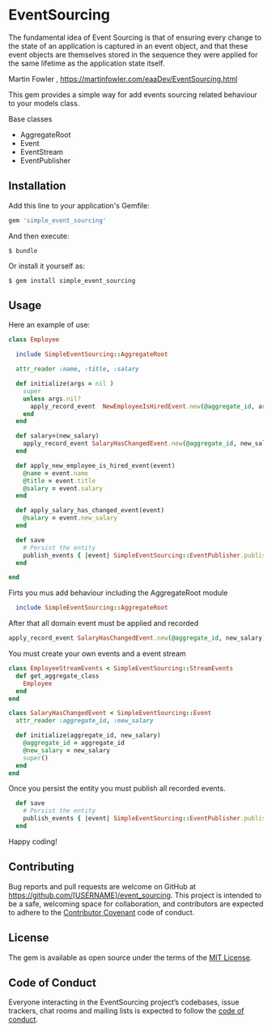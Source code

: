 # EventSourcing

The fundamental idea of Event Sourcing is that of ensuring every change to the state of an application is captured in an event object, and that these event objects are themselves stored in the sequence they were applied for the same lifetime as the application state itself.

Martin Fowler , https://martinfowler.com/eaaDev/EventSourcing.html

This gem provides a simple way for add events sourcing related behaviour to your models class.

Base classes

- AggregateRoot
- Event
- EventStream
- EventPublisher

## Installation

Add this line to your application's Gemfile:

```ruby
gem 'simple_event_sourcing'
```

And then execute:

    $ bundle

Or install it yourself as:

    $ gem install simple_event_sourcing

## Usage

Here an example of use:

```ruby
class Employee

  include SimpleEventSourcing::AggregateRoot

  attr_reader :name, :title, :salary

  def initialize(args = nil )
    super
    unless args.nil?
      apply_record_event  NewEmployeeIsHiredEvent.new(@aggregate_id, args[:name], args[:title], args[:salary] )
    end
  end

  def salary=(new_salary)
    apply_record_event SalaryHasChangedEvent.new(@aggregate_id, new_salary)
  end

  def apply_new_employee_is_hired_event(event)
    @name = event.name
    @title = event.title
    @salary = event.salary
  end

  def apply_salary_has_changed_event(event)
    @salary = event.new_salary
  end

  def save
    # Persist the entity
    publish_events { |event| SimpleEventSourcing::EventPublisher.publish(event) }
  end

end
```

Firts you mus add behaviour including the AggregateRoot module

```ruby
  include SimpleEventSourcing::AggregateRoot
```

After that all domain event must be applied and recorded

```ruby
apply_record_event SalaryHasChangedEvent.new(@aggregate_id, new_salary)
```

You must create your own events and a event stream

```ruby
class EmployeeStreamEvents < SimpleEventSourcing::StreamEvents
  def get_aggregate_class
    Employee
  end
end

class SalaryHasChangedEvent < SimpleEventSourcing::Event
  attr_reader :aggregate_id, :new_salary

  def initialize(aggregate_id, new_salary)
    @aggregate_id = aggregate_id
    @new_salary = new_salary
    super()
  end
end
```

Once you persist the entity you must publish all recorded events.

```ruby
  def save
    # Persist the entity
    publish_events { |event| SimpleEventSourcing::EventPublisher.publish(event) }
  end
```

Happy coding!

## Contributing

Bug reports and pull requests are welcome on GitHub at https://github.com/[USERNAME]/event_sourcing. This project is intended to be a safe, welcoming space for collaboration, and contributors are expected to adhere to the [Contributor Covenant](http://contributor-covenant.org) code of conduct.

## License

The gem is available as open source under the terms of the [MIT License](https://opensource.org/licenses/MIT).

## Code of Conduct

Everyone interacting in the EventSourcing project’s codebases, issue trackers, chat rooms and mailing lists is expected to follow the [code of conduct](https://github.com/[USERNAME]/event_sourcing/blob/master/CODE_OF_CONDUCT.md).
